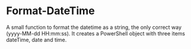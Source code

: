 # Format-DateTime
A small function to format the datetime as a string, the only correct way (yyyy-MM-dd HH:mm:ss). 
It creates a PowerShell object with three items dateTime, date and time. 

